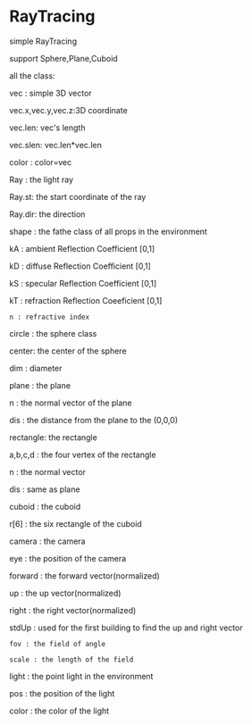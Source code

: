 # RayTracing
simple RayTracing

support Sphere,Plane,Cuboid 

all the class:

vec : simple 3D vector

  vec.x,vec.y,vec.z:3D coordinate
  
  vec.len: vec's length
  
  vec.slen: vec.len*vec.len
  
color : color=vec

Ray : the light ray

  Ray.st: the start coordinate of the ray
  
  Ray.dir: the direction
  
shape : the fathe class of all props in the environment

   kA : ambient Reflection Coefficient [0,1]
    
   kD : diffuse Reflection Coefficient [0,1]
    
   kS : specular Reflection Coefficient [0,1]
    
   kT : refraction Reflection Coeeficient [0,1]
    
    n : refractive index
    
circle : the sphere class

   center: the center of the sphere
    
   dim : diameter
    
plane : the plane

   n : the normal vector of the plane
   
   dis : the distance from the plane to the (0,0,0)
    
rectangle: the rectangle

   a,b,c,d : the four vertex of the rectangle
   
   n : the normal vector 
   
   dis : same as plane
    
cuboid : the cuboid

   r[6] : the six rectangle of the cuboid
    
camera : the camera

   eye : the position of the camera
   
   forward : the forward vector(normalized)  
   
   up : the up vector(normalized)
   
   right : the right vector(normalized)
   
   stdUp : used for the first building to find the up and
   right vector
   
    fov : the field of angle 
    
    scale : the length of the field
    
light : the point light in the environment

   pos : the position of the light
    
   color : the color of the light
